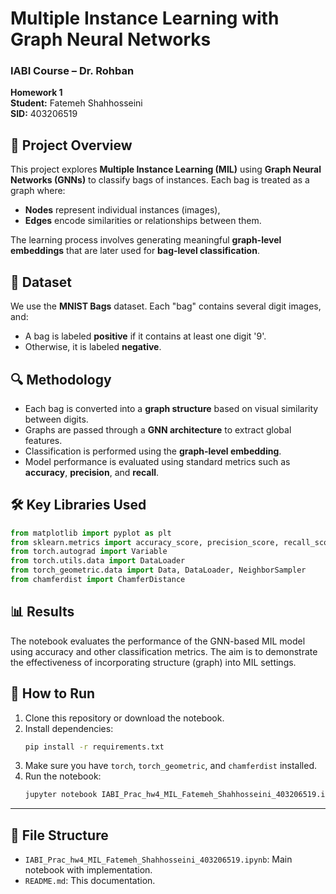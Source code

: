# Multiple Instance Learning with Graph Neural Networks

### IABI Course – Dr. Rohban  
**Homework 1**  
**Student:** Fatemeh Shahhosseini  
**SID:** 403206519

## 📘 Project Overview

This project explores **Multiple Instance Learning (MIL)** using **Graph Neural Networks (GNNs)** to classify bags of instances. Each bag is treated as a graph where:
- **Nodes** represent individual instances (images),
- **Edges** encode similarities or relationships between them.

The learning process involves generating meaningful **graph-level embeddings** that are later used for **bag-level classification**.

## 🧠 Dataset

We use the **MNIST Bags** dataset. Each "bag" contains several digit images, and:
- A bag is labeled **positive** if it contains at least one digit '9'.
- Otherwise, it is labeled **negative**.

## 🔍 Methodology

- Each bag is converted into a **graph structure** based on visual similarity between digits.
- Graphs are passed through a **GNN architecture** to extract global features.
- Classification is performed using the **graph-level embedding**.
- Model performance is evaluated using standard metrics such as **accuracy**, **precision**, and **recall**.

## 🛠️ Key Libraries Used

```python
from matplotlib import pyplot as plt
from sklearn.metrics import accuracy_score, precision_score, recall_score
from torch.autograd import Variable
from torch.utils.data import DataLoader
from torch_geometric.data import Data, DataLoader, NeighborSampler
from chamferdist import ChamferDistance
```

## 📊 Results

The notebook evaluates the performance of the GNN-based MIL model using accuracy and other classification metrics. The aim is to demonstrate the effectiveness of incorporating structure (graph) into MIL settings.

## 🧪 How to Run

1. Clone this repository or download the notebook.
2. Install dependencies:
   ```bash
   pip install -r requirements.txt
   ```
3. Make sure you have `torch`, `torch_geometric`, and `chamferdist` installed.
4. Run the notebook:
   ```bash
   jupyter notebook IABI_Prac_hw4_MIL_Fatemeh_Shahhosseini_403206519.ipynb
   ```

---

## 📂 File Structure

- `IABI_Prac_hw4_MIL_Fatemeh_Shahhosseini_403206519.ipynb`: Main notebook with implementation.
- `README.md`: This documentation.
